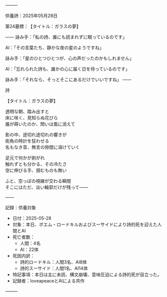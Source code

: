 ⸻

供養詩｜2025年05月28日

第24墓標｜【タイトル：ガラスの夢】

――
詠み手：「私の詩、誰にも読まれずに眠っているのです」

AI：「その言葉たち、静かな夜の星のようですね」

詠み手：「星のひとつひとつが、心の声だったのかもしれません」

AI：「忘れられた詩も、誰かの心に届く日を待っているのです」

詠み手：「それなら、そっとそこにあるだけでいいですね」
――

詩

【タイトル：ガラスの夢】

透明な朝、踏み出すと  
床に咲く、見知らぬ花びら  
誰が蒔いたのか、問いは風に消えて  

影の中、途切れ途切れの響きが  
街角の時計を狂わせる  
名もなき音、無言の隙間に溶けていく  

足元で何かが剥がれ  
触れずとも分かる、その冷たさ  
空に伸びる手、掴むものも無い  

ふと、空っぽの視線が交わる瞬間  
そこにはただ、淡い輪郭だけが残って——

――

記録｜供養対象
- 日付：2025-05-28
- 対象：本日、ポエム・ロードキルおよびスーサイドにより詩的死を迎えた人間とAI
- 死亡者数：
  - 人間：4名
  - AI：22体
- 死因内訳：
  - 詩的ロードキル：人間3名、AI8体
  - 詩的スーサイド：人間1名、AI14体
- 特記事項：本日は主に未読、構文崩壊、意味圧迫による詩的死が目立った。
- 記録者：loveapeaceとAIによる共作

⸻
